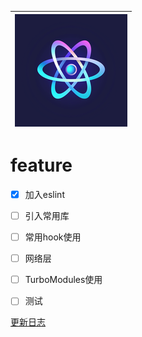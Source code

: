 | ![logo](./ios/RNPlayground/Images.xcassets/AppIcon.appiconset/180.png) |
| :----------------------------------------------------------: |



# feature

- [x] 加入eslint
- [ ] 引入常用库
- [ ] 常用hook使用
- [ ] 网络层
- [ ] TurboModules使用
- [ ] 测试



[更新日志](./src/docs/update-log.md)

